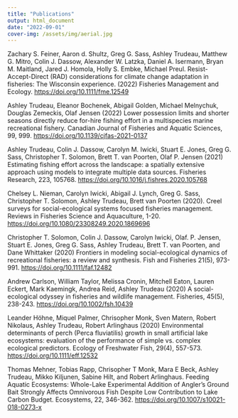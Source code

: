```yaml
---
title: "Publications"
output: html_document
date: "2022-09-01"
cover-img: /assets/img/aerial.jpg
---
```



Zachary S. Feiner, Aaron d. Shultz, Greg G. Sass, Ashley Trudeau, Matthew G. Mitro, Colin J. Dassow, Alexander W. Latzka, Daniel A. Isermann, Bryan M. Maitland, Jared J. Homola, Holly S. Embke, Michael Preul. Resist-Accept-Direct (RAD) considerations for climate change adaptation in fisheries: The Wisconsin experience. (2022) Fisheries Management and Ecology. <https://doi.org/10.1111/fme.12549>

Ashley Trudeau, Eleanor Bochenek, Abigail Golden, Michael Melnychuk, Douglas Zemeckis, Olaf Jensen (2022) Lower possession limits and shorter seasons directly reduce for-hire fishing effort in a multispecies marine recreational fishery. Canadian Journal of Fisheries and Aquatic Sciences, 99, 999. <https://doi.org/10.1139/cjfas-2021-0137>

Ashley Trudeau, Colin J. Dassow, Carolyn M. Iwicki, Stuart E. Jones, Greg G. Sass, Christopher T. Solomon, Brett T. van Poorten, Olaf P. Jensen (2021) Estimating fishing effort across the landscape: a spatially extensive approach using models to integrate multiple data sources. Fisheries Research, 223, 105768. <https://doi.org/10.1016/j.fishres.2020.105768>

Chelsey L. Nieman, Carolyn Iwicki, Abigail J. Lynch, Greg G. Sass, Christopher T. Solomon, Ashley Trudeau, Brett van Poorten (2020). Creel surveys for social-ecological systems focused fisheries management. Reviews in Fisheries Science and Aquaculture, 1-20. <https://doi.org/10.1080/23308249.2020.1869696>

Christopher T. Solomon, Colin J. Dassow, Carolyn Iwicki, Olaf. P. Jensen, Stuart E. Jones, Greg G. Sass, Ashley Trudeau, Brett T. van Poorten, and Dane Whittaker (2020) Frontiers in modeling social-ecological dynamics of recreational fisheries: a review and synthesis. Fish and Fisheries 21(5), 973-991. <https://doi.org/10.1111/faf.12482>
 
Andrew Carlson, William Taylor, Melissa Cronin, Mitchell Eaton, Lauren Eckert, Mark Kaemingk, Andrea Reid, Ashley Trudeau (2020) A social-ecological odyssey in fisheries and wildlife management. Fisheries, 45(5), 238-243. <https://doi.org/10.1002/fsh.10439>
 
Leander Höhne, Miquel Palmer, Chrisopher Monk, Sven Matern, Robert Nikolaus, Ashley Trudeau, Robert Arlinghaus (2020) Environmental determinants of perch (Perca fluviatilis) growth in small artificial lake ecosystems: evaluation of the performance of simple vs. complex ecological predictors. Ecology of Freshwater Fish, 29(4), 557-573. <https://doi.org/10.1111/eff.12532>
 
Thomas Mehner, Tobias Rapp, Chrisopher T Monk, Mara E Beck, Ashley Trudeau, Mikko Kiljunen, Sabine Hilt, and Robert Arlinghaus. Feeding Aquatic Ecosystems: Whole-Lake Experimental Addition of Angler’s Ground Bait Strongly Affects Omnivorous Fish Despite Low Contribution to Lake Carbon Budget. Ecosystems, 22, 346-362. <https://doi.org/10.1007/s10021-018-0273-x>
